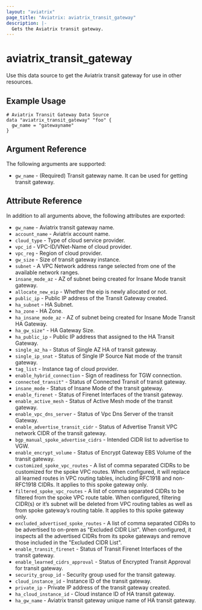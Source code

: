 ```yaml
---
layout: "aviatrix"
page_title: "Aviatrix: aviatrix_transit_gateway"
description: |-
  Gets the Aviatrix transit gateway.
---
```


# aviatrix_transit_gateway

Use this data source to get the Aviatrix transit gateway for use in other resources.

## Example Usage

```hcl
# Aviatrix Transit Gateway Data Source
data "aviatrix_transit_gateway" "foo" {
  gw_name = "gatewayname"
}
```

## Argument Reference

The following arguments are supported:

* `gw_name` - (Required) Transit gateway name. It can be used for getting transit gateway.

## Attribute Reference

In addition to all arguments above, the following attributes are exported:

* `gw_name` - Aviatrix transit gateway name.
* `account_name` - Aviatrix account name.
* `cloud_type` - Type of cloud service provider.
* `vpc_id` - VPC-ID/VNet-Name of cloud provider.
* `vpc_reg` - Region of cloud provider.
* `gw_size` - Size of transit gateway instance.
* `subnet` - A VPC Network address range selected from one of the available network ranges.
* `insane_mode_az` - AZ of subnet being created for Insane Mode transit gateway.
* `allocate_new_eip` - Whether the eip is newly allocated or not.
* `public_ip` - Public IP address of the Transit Gateway created.
* `ha_subnet` - HA Subnet.
* `ha_zone` - HA Zone.
* `ha_insane_mode_az` - AZ of subnet being created for Insane Mode Transit HA Gateway.
* `ha_gw_size"` - HA Gateway Size.
* `ha_public_ip` - Public IP address that assigned to the HA Transit Gateway.
* `single_az_ha` - Status of Single AZ HA of transit gateway.
* `single_ip_snat` - Status of Single IP Source Nat mode of the transit gateway.
* `tag_list` - Instance tag of cloud provider.
* `enable_hybrid_connection` - Sign of readiness for TGW connection.
* `connected_transit"` -  Status of Connected Transit of transit gateway.
* `insane_mode` - Status of Insane Mode of the transit gateway.
* `enable_firenet` - Status of Firenet Interfaces of the transit gateway.
* `enable_active_mesh` - Status of Active Mesh mode of the transit gateway.
* `enable_vpc_dns_server` - Status of Vpc Dns Server of the transit Gateway.
* `enable_advertise_transit_cidr` - Status of Advertise Transit VPC network CIDR of the transit gateway.
* `bgp_manual_spoke_advertise_cidrs` - Intended CIDR list to advertise to VGW.
* `enable_encrypt_volume` - Status of Encrypt Gateway EBS Volume of the transit gateway.
* `customized_spoke_vpc_routes` - A list of comma separated CIDRs to be customized for the spoke VPC routes. When configured, it will replace all learned routes in VPC routing tables, including RFC1918 and non-RFC1918 CIDRs. It applies to this spoke gateway only​.
* `filtered_spoke_vpc_routes` - A list of comma separated CIDRs to be filtered from the spoke VPC route table. When configured, filtering CIDR(s) or it’s subnet will be deleted from VPC routing tables as well as from spoke gateway’s routing table. It applies to this spoke gateway only.
* `excluded_advertised_spoke_routes` - A list of comma separated CIDRs to be advertised to on-prem as "Excluded CIDR List". When configured, it inspects all the advertised CIDRs from its spoke gateways and remove those included in the "Excluded CIDR List".​
* `enable_transit_firenet` - Status of Transit Firenet Interfaces of the transit gateway.
* `enable_learned_cidrs_approval` - Status of Encrypted Transit Approval for transit gateway.
* `security_group_id` - Security group used for the transit gateway.
* `cloud_instance_id` - Instance ID of the transit gateway.
* `private_ip` - Private IP address of the transit gateway created.
* `ha_cloud_instance_id` - Cloud instance ID of HA transit gateway.
* `ha_gw_name` - Aviatrix transit gateway unique name of HA transit gateway.

